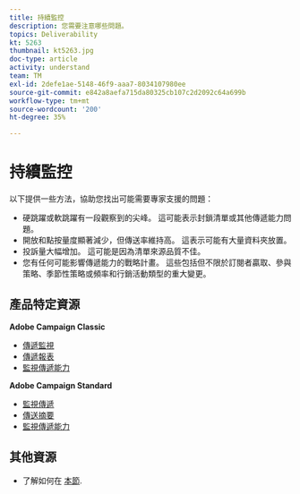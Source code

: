 ```yaml
---
title: 持續監控
description: 您需要注意哪些問題。
topics: Deliverability
kt: 5263
thumbnail: kt5263.jpg
doc-type: article
activity: understand
team: TM
exl-id: 2defe1ae-5148-46f9-aaa7-8034107980ee
source-git-commit: e842a8aefa715da80325cb107c2d2092c64a699b
workflow-type: tm+mt
source-wordcount: '200'
ht-degree: 35%

---
```


# 持續監控

以下提供一些方法，協助您找出可能需要專家支援的問題：

* 硬跳躍或軟跳躍有一段觀察到的尖峰。 這可能表示封鎖清單或其他傳遞能力問題。
* 開放和點按量度顯著減少，但傳送率維持高。 這表示可能有大量資料夾放置。
* 投訴量大幅增加。 這可能是因為清單來源品質不佳。
* 您有任何可能影響傳遞能力的戰略計畫。 這些包括但不限於訂閱者贏取、參與策略、季節性策略或頻率和行銷活動類型的重大變更。

## 產品特定資源

**Adobe Campaign Classic**

* [傳遞監視](https://experienceleague.adobe.com/docs/campaign-classic/using/sending-messages/monitoring-deliveries/about-delivery-monitoring.html?lang=zh-Hant)
* [傳遞報表](https://experienceleague.adobe.com/docs/campaign-classic/using/reporting/reports-on-deliveries/delivery-reports.html?lang=zh-Hant)
* [監視傳遞能力](https://experienceleague.adobe.com/docs/campaign-classic/using/sending-messages/deliverability-management/monitoring-deliverability.html?lang=zh-Hant)

**Adobe Campaign Standard**

* [監視傳遞](https://experienceleague.adobe.com/docs/campaign-standard/using/testing-and-sending/monitoring-messages/monitoring-a-delivery.html?lang=zh-Hant)
* [傳送摘要](https://experienceleague.adobe.com/docs/campaign-standard/using/reporting/list-of-reports/delivery-summary.html)
* [監視傳遞能力](https://experienceleague.adobe.com/docs/campaign-standard/using/testing-and-sending/managing-deliverability/monitor-deliverability.html?lang=zh-Hant#testing-and-sending)

## 其他資源

* 了解如何在 [本節](/help/additional-resources/troubleshooting.md).
